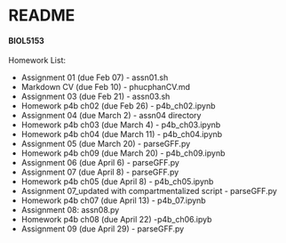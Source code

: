 # **README**

#### BIOL5153 

Homework List:
- Assignment 01 (due Feb 07) - assn01.sh
- Markdown CV (due Feb 10) - phucphanCV.md
- Assignment 03 (due Feb 21) - assn03.sh
- Homework p4b ch02 (due Feb 26) - p4b_ch02.ipynb
- Assignment 04 (due March 2) - assn04 directory
- Homework p4b ch03 (due March 4) - p4b_ch03.ipynb
- Homework p4b ch04 (due March 11) - p4b_ch04.ipynb
- Assignment 05 (due March 20) - parseGFF.py
- Homework p4b ch09 (due March 20) - p4b_ch09.ipynb
- Assignment 06 (due April 6) - parseGFF.py
- Assignment 07 (due April 8) - parseGFF.py
- Homework p4b ch05 (due April 8) - p4b_ch05.ipynb
- Assignment 07_updated with compartmentalized script - parseGFF.py
- Homework p4b ch07 (due April 13) - p4b_07.ipynb
- Assignment 08: assn08.py
- Homework p4b ch08 (due April 22) -p4b_ch06.ipyb
- Assignment 09 (due April 29) - parseGFF.py
